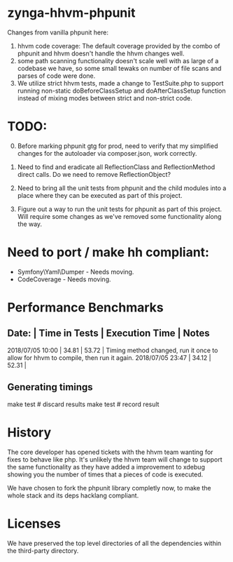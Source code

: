 # zynga-hhvm-phpunit

Changes from vanilla phpunit here:
1. hhvm code coverage: The default coverage provided by the combo of phpunit and hhvm doesn't handle the hhvm changes well.
1. some path scanning functionality doesn't scale well with as large of a codebase we have, so some small tewaks on number of file scans and parses of code were done.
1. We utilize strict hhvm tests, made a change to TestSuite.php to support running non-static doBeforeClassSetup and doAfterClassSetup function instead of mixing modes between strict and non-strict code.

# TODO:

0) Before marking phpunit gtg for prod, need to verify that my simplified changes
   for the autoloader via composer.json, work correctly.

1) Need to find and eradicate all ReflectionClass and ReflectionMethod direct calls.
   Do we need to remove ReflectionObject?

2) Need to bring all the unit tests from phpunit and the child modules into a place 
   where they can be executed as part of this project.

3) Figure out a way to run the unit tests for phpunit as part of this project.
   Will require some changes as we've removed some functionality along the way.

# Need to port / make hh compliant:
* Symfony\Yaml\Dumper - Needs moving.
* CodeCoverage - Needs moving.

# Performance Benchmarks

Date:            | Time in Tests | Execution Time | Notes
--------------------------------------------------------------------------------
2018/07/05 10:00 | 34.81         | 53.72          | Timing method changed, run it once to allow for hhvm to compile, then run it again.
2018/07/05 23:47 | 34.12         | 52.31          | 

## Generating timings

make test # discard results
make test # record result


# History

The core developer has opened tickets with the hhvm team wanting for fixes to behave like php. It's unlikely the hhvm team will 
change to support the same functionality as they have added a improvement to xdebug showing you the 
number of times that a pieces of code is executed.

We have chosen to fork the phpunit library completly now, to make the whole stack
and its deps hacklang compliant.

# Licenses

We have preserved the top level directories of all the dependencies within
the third-party directory.


